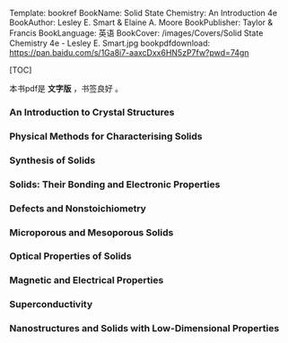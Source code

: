 Template: bookref
BookName: Solid State Chemistry: An Introduction 4e
BookAuthor: Lesley E. Smart & Elaine A. Moore
BookPublisher: Taylor & Francis
BookLanguage: 英语
BookCover: /images/Covers/Solid State Chemistry 4e - Lesley E. Smart.jpg
bookpdfdownload: https://pan.baidu.com/s/1Ga8i7-aaxcDxx6HN5zP7fw?pwd=74gn

[TOC]


本书pdf是 **文字版** ，书签良好 。


### An Introduction to Crystal Structures

### Physical Methods for Characterising Solids

### Synthesis of Solids

### Solids: Their Bonding and Electronic Properties

### Defects and Nonstoichiometry

### Microporous and Mesoporous Solids

### Optical Properties of Solids

### Magnetic and Electrical Properties

### Superconductivity

### Nanostructures and Solids with Low-Dimensional Properties


